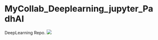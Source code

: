 # MyCollab_Deeplearning_jupyter_PadhAI
DeepLearning Repo.
<img src = 'https://github.com/mohd-faizy/MyCollab_Deeplearning_jupyter_PadhAI/blob/master/Cert./CertificatePadhAI.jpg'>
